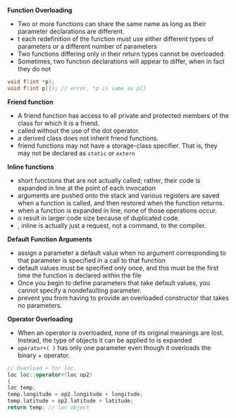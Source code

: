 **Function Overloading**
- Two or more functions can share the same name as long as their parameter declarations are different.
- t each redefinition of the function must use either different types of parameters or a different number of parameters
-  Two functions differing only in their return types cannot be overloaded.
-  Sometimes, two function declarations will appear to differ, when in fact they do not
```cpp
void f(int *p);
void f(int p[]); // error, *p is same as p[]
```

**Friend function**
-  A friend function has access to all private and protected members of the class for which it is a friend.
-  called without the use of the dot operator.
-  a derived class does not inherit friend functions.
-  friend functions may not have a storage-class specifier. That is, they may not be declared as `static` or `extern`

**Inline functions**
- short functions that are not actually called; rather, their code is expanded in line at the point of each invocation
-  arguments are pushed onto the stack and various registers are saved when a function is called, and then restored when the function returns.
-  when a function is expanded in line, none of those operations occur.
-  o result in larger code size because of duplicated code. 
-  , inline is actually just a request, not a command, to the compiler.

**Default Function Arguments**
- assign a parameter a default value when no argument corresponding to that parameter is specified in a call to that function
- default values must be specified only once, and this must be the first time the function is declared within the file
- Once you begin to define parameters that take default values, you cannot specify a nondefaulting parameter.
- prevent you from having to provide an overloaded constructor that takes no parameters.

**Operator Overloading**
- When an operator is overloaded, none of its original meanings are lost. Instead, the type of objects it can be applied to is expanded
- `operator+( )` has only one parameter even though it overloads the binary + operator.
```cpp
// Overload + for loc.
loc loc::operator+(loc op2)
{
loc temp;
temp.longitude = op2.longitude + longitude;
temp.latitude = op2.latitude + latitude;
return temp; // loc object
```

